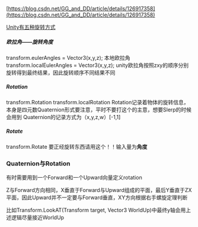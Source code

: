 [https://blog.csdn.net/GG_and_DD/article/details/126917358](https://blog.csdn.net/GG_and_DD/article/details/126917358) 

[Unity有五种旋转方式](https://blog.csdn.net/zxy13826134783/article/details/79461816)

##### 欧拉角——旋转角度
transform.eulerAngles = Vector3(x,y,z);
本地欧拉角
transform.localEulerAngles = Vector3(x,y,z);
unity欧拉角按照zxy的顺序分别旋转得到最终结果，因此旋转顺序不同结果不同

##### Rotation
transform.Rotation
transform.localRotation
Rotation记录着物体的旋转信息，本身是四元数Quaternion形式要注意，平时不要打这个的主意，想要Slerp的时候会用到
Quaternion的记录方式为（x,y,z,w）[-1,1]

##### Rotate
transform.Rotate
要正经旋转东西请用这个！！输入量为**角度**


### Quaternion与Rotation

有时需要用到一个Forward和一个Upward向量定义rotation

Z与Forward方向相同，X垂直于Forward与Upward组成的平面，最后Y垂直于ZX平面，因此Upward并不一定要与Forward垂直，XY方向根据右手螺旋定理判断

比如Transform.LookAT(Transform target, Vector3 WorldUp)中最终y轴会用上述逻辑尽量接近WorldUp
